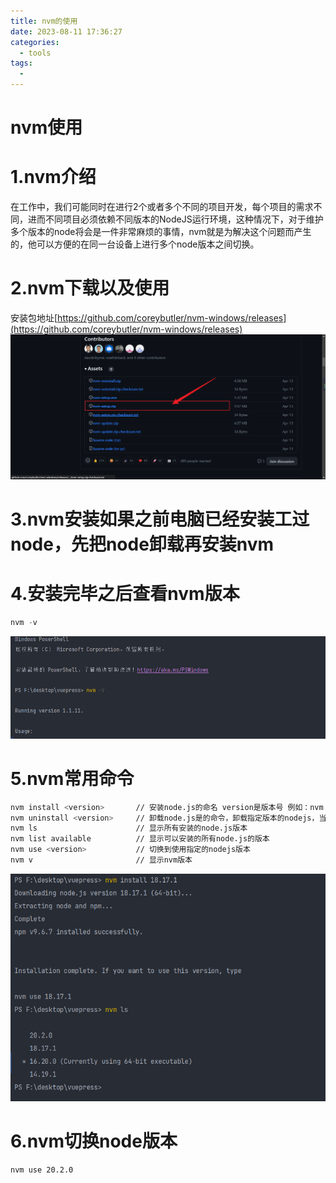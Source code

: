 ```yaml
---
title: nvm的使用
date: 2023-08-11 17:36:27
categories:
  - tools
tags:
  - 
---
```

# nvm使用
# 1.nvm介绍
在工作中，我们可能同时在进行2个或者多个不同的项目开发，每个项目的需求不同，进而不同项目必须依赖不同版本的NodeJS运行环境，这种情况下，对于维护多个版本的node将会是一件非常麻烦的事情，nvm就是为解决这个问题而产生的，他可以方便的在同一台设备上进行多个node版本之间切换。
# 2.nvm下载以及使用
安装包地址[https://github.com/coreybutler/nvm-windows/releases](https://github.com/coreybutler/nvm-windows/releases)
![img_2.png](./images/nvm.png)
# 3.nvm安装如果之前电脑已经安装工过node，先把node卸载再安装nvm
# 4.安装完毕之后查看nvm版本
```js
nvm -v
```
![img_3.png](./images/vision.png)
# 5.nvm常用命令
```bash
nvm install <version>       // 安装node.js的命名 version是版本号 例如：nvm install 8.12.0
nvm uninstall <version>     // 卸载node.js是的命令，卸载指定版本的nodejs，当安装失败时卸载使用
nvm ls                      // 显示所有安装的node.js版本
nvm list available          // 显示可以安装的所有node.js的版本
nvm use <version>           // 切换到使用指定的nodejs版本
nvm v                       // 显示nvm版本
```
![img_4.png](./images/nvm1.png)
# 6.nvm切换node版本
```bash
nvm use 20.2.0
```
